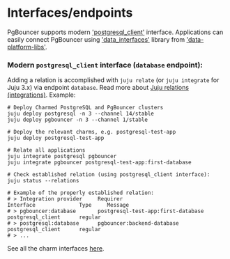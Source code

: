 # Interfaces/endpoints

PgBouncer supports modern ['postgresql_client'](https://github.com/canonical/charm-relation-interfaces) interface. Applications can easily connect PgBouncer using ['data_interfaces'](https://charmhub.io/data-platform-libs/libraries/data_interfaces) library from ['data-platform-libs'](https://github.com/canonical/data-platform-libs/).

### Modern `postgresql_client` interface (`database` endpoint):

Adding a relation is accomplished with `juju relate` (or `juju integrate` for Juju 3.x) via endpoint `database`. Read more about [Juju relations (integrations)](https://juju.is/docs/olm/relations). Example:

```shell
# Deploy Charmed PostgreSQL and PgBouncer clusters
juju deploy postgresql -n 3 --channel 14/stable
juju deploy pgbouncer -n 3 --channel 1/stable

# Deploy the relevant charms, e.g. postgresql-test-app
juju deploy postgresql-test-app

# Relate all applications
juju integrate postgresql pgbouncer
juju integrate pgbouncer postgresql-test-app:first-database

# Check established relation (using postgresql_client interface):
juju status --relations

# Example of the properly established relation:
# > Integration provider     Requirer                              Interface              Type     Message
# > pgbouncer:database       postgresql-test-app:first-database    postgresql_client      regular  
# > postgresql:database      pgbouncer:backend-database            postgresql_client      regular  
# > ...
```

See all the charm interfaces [here](https://charmhub.io/pgbouncer/integrations).